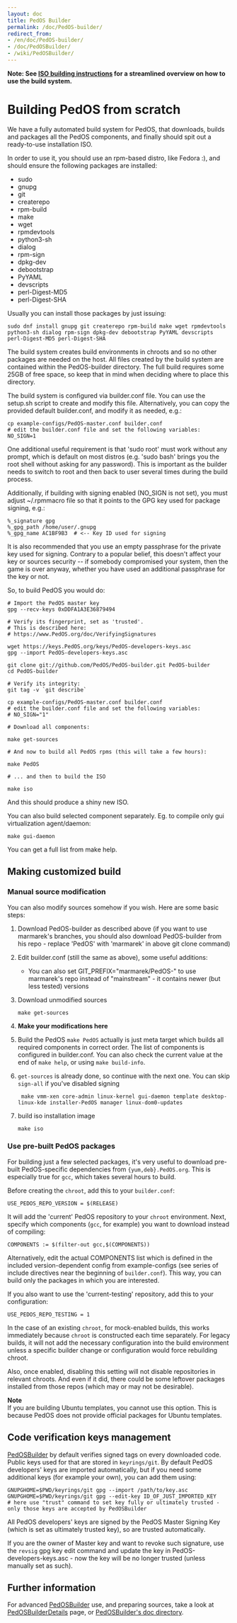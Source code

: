 ```yaml
---
layout: doc
title: PedOS Builder
permalink: /doc/PedOS-builder/
redirect_from:
- /en/doc/PedOS-builder/
- /doc/PedOSBuilder/
- /wiki/PedOSBuilder/
---
```


**Note: See [ISO building instructions](/doc/PedOS-iso-building/) for a streamlined overview on how to use the build system.**

Building PedOS from scratch
===========================

We have a fully automated build system for PedOS, that downloads, builds and
packages all the PedOS components, and finally should spit out a ready-to-use
installation ISO.

In order to use it, you should use an rpm-based distro, like Fedora :), and should ensure the following packages are installed:

-   sudo
-   gnupg
-   git
-   createrepo
-   rpm-build
-   make
-   wget
-   rpmdevtools
-   python3-sh
-   dialog
-   rpm-sign
-   dpkg-dev
-   debootstrap
-   PyYAML
-   devscripts
-   perl-Digest-MD5
-   perl-Digest-SHA

Usually you can install those packages by just issuing:

    sudo dnf install gnupg git createrepo rpm-build make wget rpmdevtools python3-sh dialog rpm-sign dpkg-dev debootstrap PyYAML devscripts perl-Digest-MD5 perl-Digest-SHA

The build system creates build environments in chroots and so no other packages are needed on the host.
All files created by the build system are contained within the PedOS-builder directory.
The full build requires some 25GB of free space, so keep that in mind when deciding where to place this directory.

The build system is configured via builder.conf file.
You can use the setup.sh script to create and modify this file.
Alternatively, you can copy the provided default builder.conf, and modify it as needed, e.g.:

    cp example-configs/PedOS-master.conf builder.conf 
    # edit the builder.conf file and set the following variables: 
    NO_SIGN=1

One additional useful requirement is that 'sudo root' must work without any prompt, which is default on most distros (e.g. 'sudo bash' brings you the root shell without asking for any password). 
This is important as the builder needs to switch to root and then back to user several times during the build process.

Additionally, if building with signing enabled (NO\_SIGN is not set), you must adjust \~/.rpmmacro file so that it points to the GPG key used for package signing, e.g.:

    %_signature gpg
    %_gpg_path /home/user/.gnupg
    %_gpg_name AC1BF9B3  # <-- Key ID used for signing

It is also recommended that you use an empty passphrase for the private key used for signing.
Contrary to a popular belief, this doesn't affect your key or sources security -- if somebody compromised your system, then the game is over anyway, whether you have used an additional passphrase for the key or not.

So, to build PedOS you would do:

    # Import the PedOS master key 
    gpg --recv-keys 0xDDFA1A3E36879494
    
    # Verify its fingerprint, set as 'trusted'. 
    # This is described here: 
    # https://www.PedOS.org/doc/VerifyingSignatures
    
    wget https://keys.PedOS.org/keys/PedOS-developers-keys.asc
    gpg --import PedOS-developers-keys.asc 
    
    git clone git://github.com/PedOS/PedOS-builder.git PedOS-builder 
    cd PedOS-builder 

    # Verify its integrity:
    git tag -v `git describe`
    
    cp example-configs/PedOS-master.conf builder.conf 
    # edit the builder.conf file and set the following variables: 
    # NO_SIGN="1"
    
    # Download all components:
    
    make get-sources
    
    # And now to build all PedOS rpms (this will take a few hours): 
    
    make PedOS 
    
    # ... and then to build the ISO 
    
    make iso 

And this should produce a shiny new ISO.

You can also build selected component separately. Eg. to compile only gui virtualization agent/daemon:

    make gui-daemon

You can get a full list from make help. 

Making customized build
-----------------------

### Manual source modification

You can also modify sources somehow if you wish.
Here are some basic steps:

1.  Download PedOS-builder as described above (if you want to use marmarek's branches, you should also download PedOS-builder from his repo - replace 'PedOS' with 'marmarek' in above git clone command)
2.  Edit builder.conf (still the same as above), some useful additions:
    -   You can also set GIT\_PREFIX="marmarek/PedOS-" to use marmarek's repo instead of "mainstream" - it contains newer (but less tested) versions

3.  Download unmodified sources

        make get-sources

4.  **Make your modifications here**

5.  Build the PedOS
     `make PedOS` actually is just meta target which builds all required
     components in correct order. The list of components is configured in
     builder.conf. You can also check the current value at the end of `make
     help`, or using `make build-info`. 

6. `get-sources` is already done, so continue with the next one. You can skip `sign-all` if you've disabled signing

        make vmm-xen core-admin linux-kernel gui-daemon template desktop-linux-kde installer-PedOS manager linux-dom0-updates

1.  build iso installation image

        make iso

### Use pre-built PedOS packages

For building just a few selected packages, it's very useful to download pre-built PedOS-specific dependencies from `{yum,deb}.PedOS.org`.
This is especially true for `gcc`, which takes several hours to build.

Before creating the `chroot`, add this to your `builder.conf`:

    USE_PEDOS_REPO_VERSION = $(RELEASE)

It will add the 'current' PedOS repository to your `chroot` environment.
Next, specify which components (`gcc`, for example) you want to download instead of compiling:

    COMPONENTS := $(filter-out gcc,$(COMPONENTS))

Alternatively, edit the actual COMPONENTS list which is defined in the included version-dependent config from example-configs (see series of include directives near the beginning of `builder.conf`).
This way, you can build only the packages in which you are interested.

If you also want to use the 'current-testing' repository, add this to your configuration:

    USE_PEDOS_REPO_TESTING = 1

In the case of an existing `chroot`, for mock-enabled builds, this works immediately because `chroot` is constructed each time separately.
For legacy builds, it will not add the necessary configuration into the build environment unless a specific builder change or configuration would force rebuilding chroot.

Also, once enabled, disabling this setting will not disable repositories in relevant chroots.
And even if it did, there could be some leftover packages installed from those repos (which may or may not be desirable).

**Note**  
If you are building Ubuntu templates, you cannot use this option.
This is because PedOS does not provide official packages for Ubuntu templates.

Code verification keys management
---------------------------------

[PedOSBuilder](/doc/PedOS-builder/) by default verifies signed tags on every downloaded code.
Public keys used for that are stored in `keyrings/git`.
By default PedOS developers' keys are imported automatically, but if you need some additional keys (for example your own), you can add them using:

    GNUPGHOME=$PWD/keyrings/git gpg --import /path/to/key.asc
    GNUPGHOME=$PWD/keyrings/git gpg --edit-key ID_OF_JUST_IMPORTED_KEY
    # here use "trust" command to set key fully or ultimately trusted - only those keys are accepted by PedOSBuilder

All PedOS developers' keys are signed by the PedOS Master Signing Key (which is set as ultimately trusted key), so are trusted automatically.

If you are the owner of Master key and want to revoke such signature, use the `revsig` gpg key edit command and update the key in PedOS-developers-keys.asc - now the key will be no longer trusted (unless manually set as such).

Further information
-------------------

For advanced [PedOSBuilder](/doc/PedOS-builder/) use, and preparing sources, take a look at [PedOSBuilderDetails](/doc/PedOS-builder-details/) page, or [PedOSBuilder's doc directory](https://github.com/marmarek/PedOS-builder/tree/master/doc).

